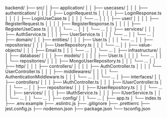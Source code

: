 backend/
├── src/
│   ├── application/
│   │   ├── usecases/
│   │   │   ├── authentication/
│   │   │   │   ├── LoginRequest.ts
│   │   │   │   ├── LoginResponse.ts
│   │   │   │   ├── LoginUseCase.ts
│   │   │   │   └── ...
│   │   │   ├── user/
│   │   │   │   ├── RegisterRequest.ts
│   │   │   │   ├── RegisterResponse.ts
│   │   │   │   ├── RegisterUseCase.ts
│   │   │   │   └── ...
│   │   │   └── ...
│   │   ├── services/
│   │   │   ├── AuthService.ts
│   │   │   ├── UserService.ts
│   │   │   └── ...
│   │   └── ...
│   ├── domain/
│   │   ├── entities/
│   │   │   ├── User.ts
│   │   │   └── ...
│   │   ├── repositories/
│   │   │   ├── UserRepository.ts
│   │   │   └── ...
│   │   ├── value-objects/
│   │   │   ├── Email.ts
│   │   │   └── ...
│   │   └── ...
│   ├── infrastructure/
│   │   ├── database/
│   │   │   ├── models/
│   │   │   │   ├── User.ts
│   │   │   │   └── ...
│   │   │   └── repositories/
│   │   │       ├── MongoUserRepository.ts
│   │   │       └── ...
│   │   ├── http/
│   │   │   ├── controllers/
│   │   │   │   ├── AuthController.ts
│   │   │   │   └── UserController.ts
│   │   │   ├── middlewares/
│   │   │   │   └── AuthenticationMiddleware.ts
│   │   │   └── ...
│   │   └── ...
│   ├── interfaces/
│   │   ├── controllers/
│   │   │   ├── IAuthController.ts
│   │   │   ├── IUserController.ts
│   │   │   └── ...
│   │   ├── repositories/
│   │   │   ├── IUserRepository.ts
│   │   │   └── ...
│   │   ├── services/
│   │   │   ├── IAuthService.ts
│   │   │   ├── IUserService.ts
│   │   │   └── ...
│   │   └── ...
│   ├── config/
│   │   └── ...
│   ├── app.ts
│   └── index.ts
├── .env.example
├── .eslintrc.js
├── .gitignore
├── .prettierrc
├── jest.config.js
├── nodemon.json
├── package.json
└── tsconfig.json
